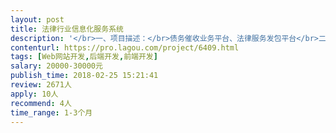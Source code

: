 ```yaml
---                
layout: post       
title: 法律行业信息化服务系统           
description: '</br>一、项目描述：</br>债务催收业务平台、法律服务发包平台</br>二、主要功能点：</br>前端界面、数据交互、订单管理、会员管理、债务人管理、产品管理、礼券管理、律师管理、提现管理、客服管理、短信管理、邮件管理、律师函管理、微信管理、电话内容管理、律师函邮寄管理、广告图管理、权限管理</br>三、可参考产品：</br>赢了网、贷信链、资产360</br>四、人员要求：</br>1.深刻理解面向对象思想，熟悉多线程编程模型。了解IOC、AOP等常用设计理念。</br>2.熟悉.Net平台下的MVC架构，了解领域驱动设计，了解Rabbit消息队列、Redis缓存。</br>3.熟悉关系型数据库（SQLServer），可熟练编写SQL语句及存储过程。</br>4.有良好的编码习惯、能遵循开发流程、文档规范和编码规范。</br>5.精通微信小程序完整开发流程并具有实际开发经验，提供作品案例优先。</br>'     
contenturl: https://pro.lagou.com/project/6409.html      
tags: [Web网站开发,后端开发,前端开发]            
salary: 20000-30000元          
publish_time: 2018-02-25 15:21:41         
review: 2671人                   
apply: 10人                   
recommend: 4人                   
time_range: 1-3个月              
---                 
```

